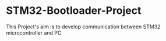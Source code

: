 # STM32-Bootloader-Project

This Project's aim is to develop communication between STM32 microcontroller and PC
